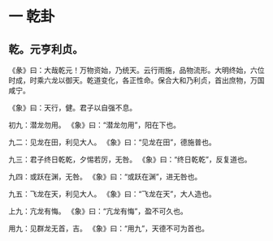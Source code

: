 一 乾卦
=======

乾。元亨利贞。
-------------

《彖》曰：大哉乾元！万物资始，乃统天。云行雨施，品物流形。大明终始，六位时成，时乘六龙以御天。乾道变化，各正性命。保合大和乃利贞，首出庶物，万国咸宁。

《象》曰：天行，健。君子以自强不息。

初九：潜龙勿用。
《象》曰：“潜龙勿用”，阳在下也。

九二：见龙在田，利见大人。
《象》曰：“见龙在田”，德施普也。

九三：君子终日乾乾，夕惕若厉，无咎。
《象》曰：“终日乾乾”，反复道也。

九四：或跃在渊，无咎。
《象》曰：“或跃在渊”，进无咎也。

九五：飞龙在天，利见大人。
《象》曰：“飞龙在天”，大人造也。

上九：亢龙有悔。
《象》曰：“亢龙有悔”，盈不可久也。

用九：见群龙无首，吉。
《象》曰：“用九”，天德不可为首也。
